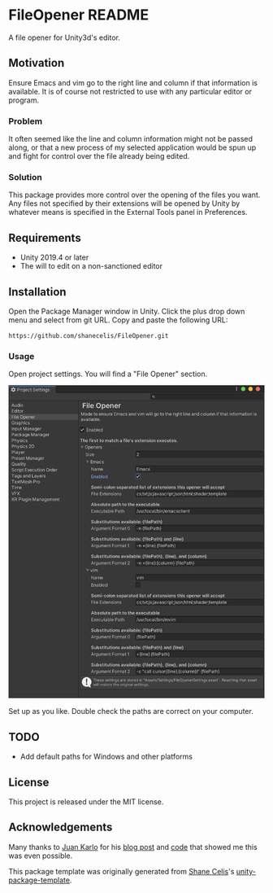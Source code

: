 # FileOpener README

A file opener for Unity3d's editor. 

## Motivation

Ensure Emacs and vim go to the right line and column if that information is available. It is of course not restricted to use with any particular editor or program.

### Problem

It often seemed like the line and column information might not be passed along, or that a new process of my selected application would be spun up and fight for control over the file already being edited. 

### Solution

This package provides more control over the opening of the files you want. Any files not specified by their extensions will be opened by Unity by whatever means is specified in the External Tools panel in Preferences.

## Requirements

* Unity 2019.4 or later
* The will to edit on a non-sanctioned editor

## Installation

Open the Package Manager window in Unity. Click the plus drop down menu and select from git URL. Copy and paste the following URL:

```
https://github.com/shanecelis/FileOpener.git
```

### Usage

Open project settings. You will find a "File Opener" section.

![screenshot 0](Documentation~/screenshot0.png)

Set up as you like. Double check the paths are correct on your computer. 

## TODO

* Add default paths for Windows and other platforms

## License

This project is released under the MIT license.

## Acknowledgements

Many thanks to [Juan Karlo](https://twitter.com/accidentalrebel) for his [blog post](https://www.accidentalrebel.com/opening-unity-script-files-in-emacs.html) and [code](https://gist.github.com/accidentalrebel/69ac38f729e72c170a8d091b4daaec52) that showed me this was even possible.

This package template was originally generated from [Shane Celis](https://twitter.com/shanecelis)'s [unity-package-template](https://github.com/shanecelis/unity-package-template).
